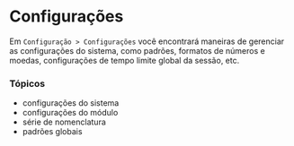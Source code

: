 # Configurações



Em `Configuração > Configurações` você encontrará maneiras de gerenciar as configurações do sistema, como padrões, formatos de números e moedas, configurações de tempo limite global da sessão, etc.


### Tópicos


* configurações do sistema
* configurações do módulo
* série de nomenclatura
* padrões globais



